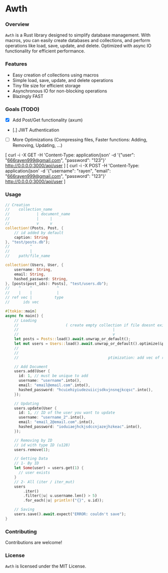 # Awth

### Overview
`Awth` is a Rust library designed to simplify database management. With macros, you can easily create databases and collections, and perform operations like load, save, update, and delete. Optimized with async IO functionality for efficient performance.

### Features
- Easy creation of collections using macros
- Simple load, save, update, and delete operations
- Tiny file size for efficient storage
- Asynchronous IO for non-blocking operations
- Blazingly FAST

### Goals (TODO)
- [X] Add Post/Get functionality (axum)
- [.] JWT Authentication
- [ ] More Optimizations (Compressing files, Faster functions: Adding, Removing, Updating, ...)

[ curl -i -X GET -H 'Content-Type: application/json' -d '{"user": "666rayen999@gmail.com", "password": "123"}' http://0.0.0.0:3000/api/user ]
[ curl -i -X POST -H 'Content-Type: application/json' -d '{"username": "rayen", "email": "666rayen999@gmail.com", "password": "123"}' http://0.0.0.0:3000/api/user ]

### Usage
```rust
// Creation
//    collection_name
//            | document_name
//            |     |
//            v     v
collection!(Posts, Post, {
    // id added by default
    caption: String
}, "test/posts.db");
//         ^
//         |
//    path/file_name

collection!(Users, User, {
    username: String,
    email: String,
    hashed_password: String,
}, [posts(post_ids): Posts], "test/users.db");
//    ^    ^           ^
//    |    |           |
// ref vec |          type
//      ids vec

#[tokio::main]
async fn main() {
    // Loading
    //                     ( create empty collection if file doesnt exist )
    //                                          |
    //                                          v
    let posts = Posts::load().await.unwrap_or_default();
    let mut users = Users::load().await.unwrap_or_default().optimize(&posts);
    //                                                                  ^
    //                                                                  |
    //                                        ptimization: add vec of refs instead of searching by id)

    // Add Document
    users.add(User {
      id: 1, // must be unique to add
      username: "username".into(),
      email: "email@email.com".into(),
      hashed_password: "hcuiehiyiudezuiicjsdkvjnsnqjkcqsc".into(),
    });

    // Updating
    users.update(User {
      id: 1, // ID of the user you want to update
      username: "username_2".into(),
      email: "email_2@email.com".into(),
      hashed_password: "ioduiaejhckjsdccnjazejhzkeac".into(),
    });

    // Removing by ID
    // id with type ID (u128)
    users.remove(1);

    // Getting Data
    // 1- By ID
    let Some(user) = users.get(1) {
      // user exists
    }
    // 2- All (iter / iter_mut)
    users
        .iter()
        .filter(|u| u.username.len() > 5)
        .for_each(|u| println!("{}", u.id));

    // Saving
    users.save().await.expect("ERROR: couldn't save");
}
```

### Contributing
Contributions are welcome!

### License
`Awth` is licensed under the MIT License.

